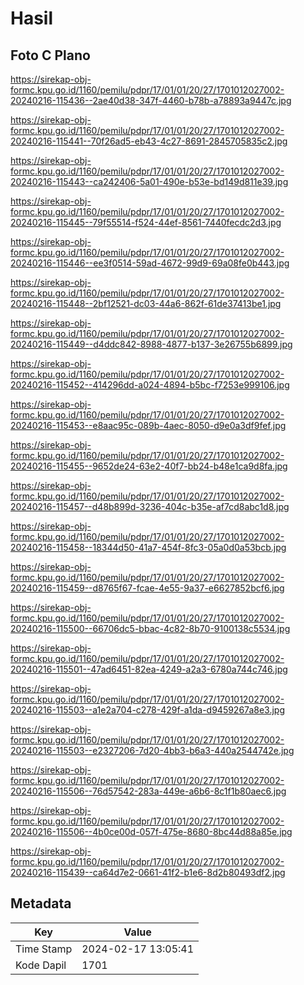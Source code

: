 # Hasil

## Foto C Plano

https://sirekap-obj-formc.kpu.go.id/1160/pemilu/pdpr/17/01/01/20/27/1701012027002-20240216-115436--2ae40d38-347f-4460-b78b-a78893a9447c.jpg

https://sirekap-obj-formc.kpu.go.id/1160/pemilu/pdpr/17/01/01/20/27/1701012027002-20240216-115441--70f26ad5-eb43-4c27-8691-2845705835c2.jpg

https://sirekap-obj-formc.kpu.go.id/1160/pemilu/pdpr/17/01/01/20/27/1701012027002-20240216-115443--ca242406-5a01-490e-b53e-bd149d811e39.jpg

https://sirekap-obj-formc.kpu.go.id/1160/pemilu/pdpr/17/01/01/20/27/1701012027002-20240216-115445--79f55514-f524-44ef-8561-7440fecdc2d3.jpg

https://sirekap-obj-formc.kpu.go.id/1160/pemilu/pdpr/17/01/01/20/27/1701012027002-20240216-115446--ee3f0514-59ad-4672-99d9-69a08fe0b443.jpg

https://sirekap-obj-formc.kpu.go.id/1160/pemilu/pdpr/17/01/01/20/27/1701012027002-20240216-115448--2bf12521-dc03-44a6-862f-61de37413be1.jpg

https://sirekap-obj-formc.kpu.go.id/1160/pemilu/pdpr/17/01/01/20/27/1701012027002-20240216-115449--d4ddc842-8988-4877-b137-3e26755b6899.jpg

https://sirekap-obj-formc.kpu.go.id/1160/pemilu/pdpr/17/01/01/20/27/1701012027002-20240216-115452--414296dd-a024-4894-b5bc-f7253e999106.jpg

https://sirekap-obj-formc.kpu.go.id/1160/pemilu/pdpr/17/01/01/20/27/1701012027002-20240216-115453--e8aac95c-089b-4aec-8050-d9e0a3df9fef.jpg

https://sirekap-obj-formc.kpu.go.id/1160/pemilu/pdpr/17/01/01/20/27/1701012027002-20240216-115455--9652de24-63e2-40f7-bb24-b48e1ca9d8fa.jpg

https://sirekap-obj-formc.kpu.go.id/1160/pemilu/pdpr/17/01/01/20/27/1701012027002-20240216-115457--d48b899d-3236-404c-b35e-af7cd8abc1d8.jpg

https://sirekap-obj-formc.kpu.go.id/1160/pemilu/pdpr/17/01/01/20/27/1701012027002-20240216-115458--18344d50-41a7-454f-8fc3-05a0d0a53bcb.jpg

https://sirekap-obj-formc.kpu.go.id/1160/pemilu/pdpr/17/01/01/20/27/1701012027002-20240216-115459--d8765f67-fcae-4e55-9a37-e6627852bcf6.jpg

https://sirekap-obj-formc.kpu.go.id/1160/pemilu/pdpr/17/01/01/20/27/1701012027002-20240216-115500--66706dc5-bbac-4c82-8b70-9100138c5534.jpg

https://sirekap-obj-formc.kpu.go.id/1160/pemilu/pdpr/17/01/01/20/27/1701012027002-20240216-115501--47ad6451-82ea-4249-a2a3-6780a744c746.jpg

https://sirekap-obj-formc.kpu.go.id/1160/pemilu/pdpr/17/01/01/20/27/1701012027002-20240216-115503--a1e2a704-c278-429f-a1da-d9459267a8e3.jpg

https://sirekap-obj-formc.kpu.go.id/1160/pemilu/pdpr/17/01/01/20/27/1701012027002-20240216-115503--e2327206-7d20-4bb3-b6a3-440a2544742e.jpg

https://sirekap-obj-formc.kpu.go.id/1160/pemilu/pdpr/17/01/01/20/27/1701012027002-20240216-115506--76d57542-283a-449e-a6b6-8c1f1b80aec6.jpg

https://sirekap-obj-formc.kpu.go.id/1160/pemilu/pdpr/17/01/01/20/27/1701012027002-20240216-115506--4b0ce00d-057f-475e-8680-8bc44d88a85e.jpg

https://sirekap-obj-formc.kpu.go.id/1160/pemilu/pdpr/17/01/01/20/27/1701012027002-20240216-115439--ca64d7e2-0661-41f2-b1e6-8d2b80493df2.jpg


## Metadata

| Key        | Value               |
| ---------- | ------------------- |
| Time Stamp | 2024-02-17 13:05:41 |
| Kode Dapil | 1701                |



